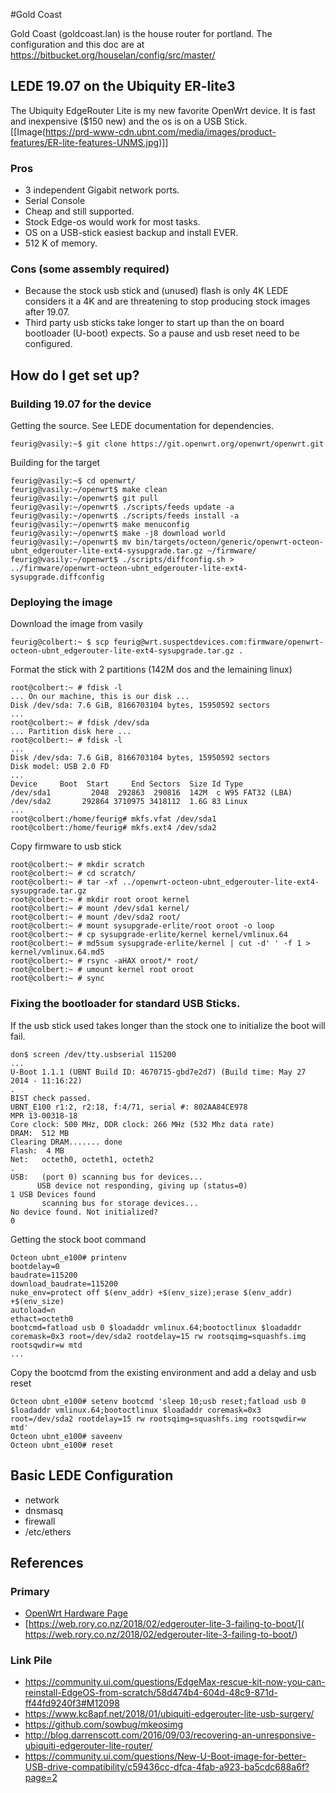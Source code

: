 <!-- GoldCoastRouter, Version: 6, Modified: 2021/04/15, Author: feurig -->
#Gold Coast

 Gold Coast (goldcoast.lan) is the house router for portland. The configuration and this doc are at https://bitbucket.org/houselan/config/src/master/


## LEDE 19.07 on the Ubiquity ER-lite3

The Ubiquity EdgeRouter Lite is my new favorite OpenWrt device. It is fast and inexpensive ($150 new) and the os is on a USB Stick. 
[[Image(https://prd-www-cdn.ubnt.com/media/images/product-features/ER-lite-features-UNMS.jpg)]]

### Pros
* 3 independent Gigabit network ports.
* Serial Console
* Cheap and still supported.
* Stock Edge-os would work for most tasks.
* OS on a USB-stick easiest backup and install EVER.
* 512 K of memory.

### Cons (some assembly required)
* Because the stock usb stick and (unused) flash is only 4K LEDE considers it a 4K and are threatening to stop producing stock images after 19.07. 
* Third party usb sticks take longer to start up than the on board bootloader (U-boot) expects. So a pause and usb reset need to be configured.

## How do I get set up?
### Building 19.07 for the device
Getting the source. See LEDE documentation for dependencies.
	
	feurig@vasily:~$ git clone https://git.openwrt.org/openwrt/openwrt.git
	

Building for the target
	
	feurig@vasily:~$ cd openwrt/
	feurig@vasily:~/openwrt$ make clean
	feurig@vasily:~/openwrt$ git pull
	feurig@vasily:~/openwrt$ ./scripts/feeds update -a
	feurig@vasily:~/openwrt$ ./scripts/feeds install -a
	feurig@vasily:~/openwrt$ make menuconfig
	feurig@vasily:~/openwrt$ make -j8 download world
	feurig@vasily:~/openwrt$ mv bin/targets/octeon/generic/openwrt-octeon-ubnt_edgerouter-lite-ext4-sysupgrade.tar.gz ~/firmware/
	feurig@vasily:~/openwrt$ ./scripts/diffconfig.sh > ../firmware/openwrt-octeon-ubnt_edgerouter-lite-ext4-sysupgrade.diffconfig
	

### Deploying the image

Download the image from vasily 
	
	feurig@colbert:~ $ scp feurig@wrt.suspectdevices.com:firmware/openwrt-octeon-ubnt_edgerouter-lite-ext4-sysupgrade.tar.gz .
	

Format the stick with 2 partitions (142M dos and the lemaining linux)
	
	root@colbert:~ # fdisk -l
	... On our machine, this is our disk ...
	Disk /dev/sda: 7.6 GiB, 8166703104 bytes, 15950592 sectors
	...
	root@colbert:~ # fdisk /dev/sda
	... Partition disk here ...
	root@colbert:~ # fdisk -l
	...
	Disk /dev/sda: 7.6 GiB, 8166703104 bytes, 15950592 sectors
	Disk model: USB 2.0 FD      
	...
	Device     Boot  Start     End Sectors  Size Id Type
	/dev/sda1         2048  292863  290816  142M  c W95 FAT32 (LBA)
	/dev/sda2       292864 3710975 3418112  1.6G 83 Linux
	...
	root@colbert:/home/feurig# mkfs.vfat /dev/sda1
	root@colbert:/home/feurig# mkfs.ext4 /dev/sda2
	

Copy firmware to usb stick
	
	root@colbert:~ # mkdir scratch
	root@colbert:~ # cd scratch/
	root@colbert:~ # tar -xf ../openwrt-octeon-ubnt_edgerouter-lite-ext4-sysupgrade.tar.gz 
	root@colbert:~ # mkdir root oroot kernel
	root@colbert:~ # mount /dev/sda1 kernel/
	root@colbert:~ # mount /dev/sda2 root/
	root@colbert:~ # mount sysupgrade-erlite/root oroot -o loop
	root@colbert:~ # cp sysupgrade-erlite/kernel kernel/vmlinux.64
	root@colbert:~ # md5sum sysupgrade-erlite/kernel | cut -d' ' -f 1 > kernel/vmlinux.64.md5
	root@colbert:~ # rsync -aHAX oroot/* root/
	root@colbert:~ # umount kernel root oroot
	root@colbert:~ # sync
	

### Fixing the bootloader for standard USB Sticks.

If the usb stick used takes longer than the stock one to initialize the boot will fail.
	
	don$ screen /dev/tty.usbserial 115200
	...
	U-Boot 1.1.1 (UBNT Build ID: 4670715-gbd7e2d7) (Build time: May 27 2014 - 11:16:22)
	.
	BIST check passed.
	UBNT_E100 r1:2, r2:18, f:4/71, serial #: 802AA84CE978
	MPR 13-00318-18
	Core clock: 500 MHz, DDR clock: 266 MHz (532 Mhz data rate)
	DRAM:  512 MB
	Clearing DRAM....... done
	Flash:  4 MB
	Net:   octeth0, octeth1, octeth2
	.
	USB:   (port 0) scanning bus for devices... 
	      USB device not responding, giving up (status=0)
	1 USB Devices found
	       scanning bus for storage devices...
	No device found. Not initialized?                                                                                                                  0 
	

Getting the stock boot command
	
	Octeon ubnt_e100# printenv               
	bootdelay=0
	baudrate=115200
	download_baudrate=115200
	nuke_env=protect off $(env_addr) +$(env_size);erase $(env_addr) +$(env_size)
	autoload=n
	ethact=octeth0
	bootcmd=fatload usb 0 $loadaddr vmlinux.64;bootoctlinux $loadaddr coremask=0x3 root=/dev/sda2 rootdelay=15 rw rootsqimg=squashfs.img rootsqwdir=w mtd
	...
	
Copy the bootcmd from the existing environment and add a delay and usb reset
	
	Octeon ubnt_e100# setenv bootcmd 'sleep 10;usb reset;fatload usb 0 $loadaddr vmlinux.64;bootoctlinux $loadaddr coremask=0x3 root=/dev/sda2 rootdelay=15 rw rootsqimg=squashfs.img rootsqwdir=w mtd'
	Octeon ubnt_e100# saveenv
	Octeon ubnt_e100# reset
	
## Basic LEDE Configuration

* network
* dnsmasq
* firewall
* /etc/ethers

## References

### Primary

*  [OpenWrt Hardware Page](https://openwrt.org/toh/ubiquiti/edgerouter.lite)
*  [https://web.rory.co.nz/2018/02/edgerouter-lite-3-failing-to-boot/]( https://web.rory.co.nz/2018/02/edgerouter-lite-3-failing-to-boot/)

### Link Pile

* https://community.ui.com/questions/EdgeMax-rescue-kit-now-you-can-reinstall-EdgeOS-from-scratch/58d474b4-604d-48c9-871d-ff44fd9240f3#M12098
* https://www.kc8apf.net/2018/01/ubiquiti-edgerouter-lite-usb-surgery/
* https://github.com/sowbug/mkeosimg
* http://blog.darrenscott.com/2016/09/03/recovering-an-unresponsive-ubiquiti-edgerouter-lite-router/
* https://community.ui.com/questions/New-U-Boot-image-for-better-USB-drive-compatibility/c59436cc-dfca-4fab-a923-ba5cdc688a6f?page=2
